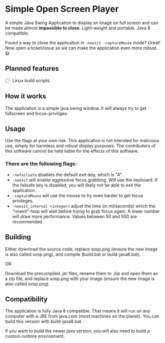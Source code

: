 # Simple Open Screen Player

A simple Java Swing Application to display an image on full screen and can be made almost **impossible to close**. Light-weight and portable.
Java 8 compatible.

Found a way to close the application in `-noexit -captureMouse` mode? Great! Now open a ticket/issue so we can make the application even more robust. 😃

## Planned features

- [ ] Linux build scripts

## How it works

The application is a simple java swing window.
It will always try to get fullscreen and focus-priviliges.


## Usage

Use the flags at your own risk. This application is not intended for malicious use, simply for harmless and robust display purposes. The contributors of this software cannot be held liable for the effects of this software.

### There are the following flags:

- `-nofailsafe` disables the default exit-key, which is "A".
- `-noexit` will enable aggressive focus grabbing. Will use the keyboard. If the failsafe key is disabled, you will likely not be able to exit the application.
- `-captureMouse` will use the mouse to try even harder to get focus privileges.
- `-noexit_interval <integer>` adjust the time (in miliseconds) which the "noexit"-loop will wait before trying to grab focus again. A lower number will draw more performance. Values between 50 and 500 are recommended.

## Building

Either download the source code, replace sosp.png (ensure the new image is also called sosp.png), and compile (build.bat or build-java8.bat).

OR

Download the precompiled .jar files, rename them to .zip and open them as a zip file, and replace sosp.png with your image (ensure the new image is also called sosp.png).

## Compatibility

The application is fully Java 8 compatible. That means it will run on any computer with a JRE from java.com (most machines on the planet).
You can build this version with build-java8.bat.

If you want to build the newer java version, you will also need to build a custom runtime environment.
